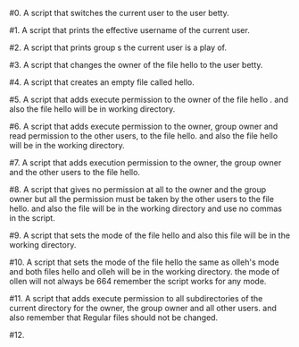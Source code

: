 #0. A script that switches the current user to the user betty.

#1. A script that prints the effective username of the current user.

#2. A script that prints group s the current user is a play of.

#3. A script that changes the owner of the file hello to the user betty.

#4. A script that creates an empty file called hello.

#5. A script that adds execute permission to the owner of the file hello . and also the file hello will be in working  directory.

#6. A script that adds execute permission to the owner, group owner and read permission to the other users, to the file hello. and also the file hello will be in the working directory.

#7. A script that  adds execution permission to the owner, the group owner and the other users to the file hello.

#8. A script that gives no permission at all to the owner and the group owner but all the permission must be taken   by the other users to the file hello. and also the file will be in the working directory and use no commas in the script.

#9. A script that sets the mode of the file hello and also this file will be in the working directory.

#10. A script that sets the mode of the file hello the same as olleh's mode and both files hello and olleh will be in the working directory. the mode of ollen will not always be 664 remember the script works for any mode.

#11. A script that adds execute permission to all subdirectories of the current directory for the owner, the group owner and all other users. and also remember that Regular files should not be changed.

#12.          
